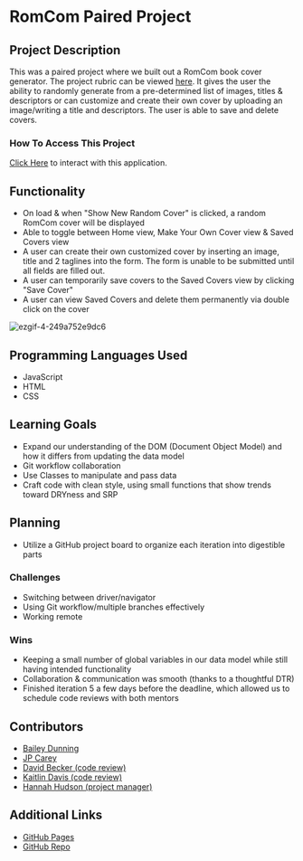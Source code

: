 # RomCom Paired Project

## Project Description
This was a paired project where we built out a RomCom book cover generator. The project rubric can be viewed [here](https://frontend.turing.io/projects/module-1/romcom-pair.html). It gives the user the ability to randomly generate from a pre-determined list of images, titles & descriptors or can customize and create their own cover by uploading an image/writing a title and descriptors. The user is able to save and delete covers.

### How To Access This Project
[Click Here](https://baileydunning.github.io/romcom/) to interact with this application.

## Functionality
* On load & when "Show New Random Cover" is clicked, a random RomCom cover will be displayed
* Able to toggle between Home view, Make Your Own Cover view & Saved Covers view
* A user can create their own customized cover by inserting an image, title and 2 taglines into the form. The form is unable to be submitted until all fields are filled out.
* A user can temporarily save covers to the Saved Covers view by clicking "Save Cover"
* A user can view Saved Covers and delete them permanently via double click on the cover

![ezgif-4-249a752e9dc6](https://user-images.githubusercontent.com/67710155/91666216-47573100-eab8-11ea-82b4-177b437f7dca.gif)

## Programming Languages Used
* JavaScript
* HTML
* CSS

## Learning Goals
* Expand our understanding of the DOM (Document Object Model) and how it differs from updating the data model
* Git workflow collaboration
* Use Classes to manipulate and pass data
* Craft code with clean style, using small functions that show trends toward DRYness and SRP

## Planning
* Utilize a GitHub project board to organize each iteration into digestible parts

### Challenges
* Switching between driver/navigator
* Using Git workflow/multiple branches effectively
* Working remote

### Wins
* Keeping a small number of global variables in our data model while still having intended functionality
* Collaboration & communication was smooth (thanks to a thoughtful DTR)
* Finished iteration 5 a few days before the deadline, which allowed us to schedule code reviews with both mentors

## Contributors
* [Bailey Dunning](https://github.com/baileydunning)
* [JP Carey](https://github.com/jaypeasee)
* [David Becker (code review)](https://github.com/davidbecker6081)
* [Kaitlin Davis (code review)](https://github.com/NiltiakSivad)
* [Hannah Hudson (project manager)](https://github.com/hannahhch)

## Additional Links
* [GitHub Pages](https://baileydunning.github.io/romcom/)
* [GitHub Repo](https://github.com/baileydunning/romcom)
